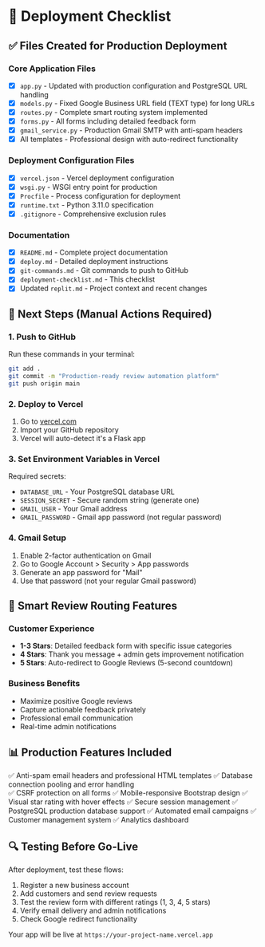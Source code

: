 # 🚀 Deployment Checklist

## ✅ Files Created for Production Deployment

### Core Application Files
- [x] `app.py` - Updated with production configuration and PostgreSQL URL handling
- [x] `models.py` - Fixed Google Business URL field (TEXT type) for long URLs
- [x] `routes.py` - Complete smart routing system implemented
- [x] `forms.py` - All forms including detailed feedback form
- [x] `gmail_service.py` - Production Gmail SMTP with anti-spam headers
- [x] All templates - Professional design with auto-redirect functionality

### Deployment Configuration Files
- [x] `vercel.json` - Vercel deployment configuration
- [x] `wsgi.py` - WSGI entry point for production
- [x] `Procfile` - Process configuration for deployment
- [x] `runtime.txt` - Python 3.11.0 specification
- [x] `.gitignore` - Comprehensive exclusion rules

### Documentation
- [x] `README.md` - Complete project documentation
- [x] `deploy.md` - Detailed deployment instructions
- [x] `git-commands.md` - Git commands to push to GitHub
- [x] `deployment-checklist.md` - This checklist
- [x] Updated `replit.md` - Project context and recent changes

## 🔧 Next Steps (Manual Actions Required)

### 1. Push to GitHub
Run these commands in your terminal:
```bash
git add .
git commit -m "Production-ready review automation platform"
git push origin main
```

### 2. Deploy to Vercel
1. Go to [vercel.com](https://vercel.com)
2. Import your GitHub repository
3. Vercel will auto-detect it's a Flask app

### 3. Set Environment Variables in Vercel
Required secrets:
- `DATABASE_URL` - Your PostgreSQL database URL
- `SESSION_SECRET` - Secure random string (generate one)
- `GMAIL_USER` - Your Gmail address
- `GMAIL_PASSWORD` - Gmail app password (not regular password)

### 4. Gmail Setup
1. Enable 2-factor authentication on Gmail
2. Go to Google Account > Security > App passwords
3. Generate an app password for "Mail"
4. Use that password (not your regular Gmail password)

## 🎯 Smart Review Routing Features

### Customer Experience
- **1-3 Stars**: Detailed feedback form with specific issue categories
- **4 Stars**: Thank you message + admin gets improvement notification
- **5 Stars**: Auto-redirect to Google Reviews (5-second countdown)

### Business Benefits
- Maximize positive Google reviews
- Capture actionable feedback privately
- Professional email communication
- Real-time admin notifications

## 📊 Production Features Included

✅ Anti-spam email headers and professional HTML templates
✅ Database connection pooling and error handling  
✅ CSRF protection on all forms
✅ Mobile-responsive Bootstrap design
✅ Visual star rating with hover effects
✅ Secure session management
✅ PostgreSQL production database support
✅ Automated email campaigns
✅ Customer management system
✅ Analytics dashboard

## 🔍 Testing Before Go-Live

After deployment, test these flows:
1. Register a new business account
2. Add customers and send review requests
3. Test the review form with different ratings (1, 3, 4, 5 stars)
4. Verify email delivery and admin notifications
5. Check Google redirect functionality

Your app will be live at `https://your-project-name.vercel.app`
